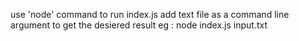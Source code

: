 use 'node' command to run index.js 
add text file as a command line argument to get the desiered result 
eg : node index.js input.txt 
